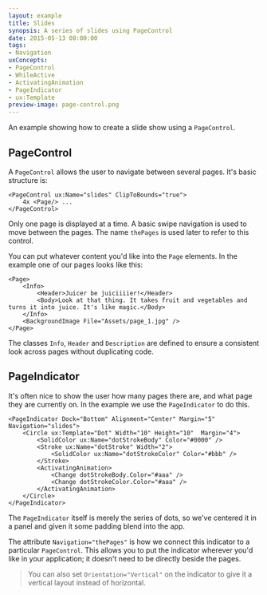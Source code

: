 ```yaml
---
layout: example
title: Slides
synopsis: A series of slides using PageControl
date: 2015-05-13 00:00:00
tags:
- Navigation
uxConcepts:
- PageControl
- WhileActive
- ActivatingAnimation
- PageIndicator
- ux:Template
preview-image: page-control.png
---
```

An example showing how to create a slide show using a `PageControl`.

## PageControl

A `PageControl` allows the user to navigate between several pages. It's basic structure is:

<!-- snippet-begin:code/MainView.ux:PageControl -->

```
<PageControl ux:Name="slides" ClipToBounds="true">
    4x <Page/> ...
</PageControl>
```

<!-- snippet-end -->

Only one page is displayed at a time. A basic swipe navigation is used to move between the pages.  The name `thePages` is used later to refer to this control.

You can put whatever content you'd like into the `Page` elements. In the example one of our pages looks like this:

<!-- snippet-begin:code/MainView.ux:JuicerPage -->

```
<Page>
    <Info>
        <Header>Juicer be juiciiiier!</Header>
        <Body>Look at that thing. It takes fruit and vegetables and turns it into juice. It's like magic.</Body>
    </Info>
    <BackgroundImage File="Assets/page_1.jpg" />
</Page>
```

<!-- snippet-end -->

The classes `Info`, `Header` and `Description` are defined to ensure a consistent look across pages without duplicating code.

## PageIndicator

It's often nice to show the user how many pages there are, and what page they are currently on. In the example we use the `PageIndicator` to do this.

<!-- snippet-begin:code/MainView.ux:PageIndicator -->

```
<PageIndicator Dock="Bottom" Alignment="Center" Margin="5" Navigation="slides">
    <Circle ux:Template="Dot" Width="10" Height="10"  Margin="4">
        <SolidColor ux:Name="dotStrokeBody" Color="#0000" />
        <Stroke ux:Name="dotStroke" Width="2">
            <SolidColor ux:Name="dotStrokeColor" Color="#bbb" />
        </Stroke>
        <ActivatingAnimation>
            <Change dotStrokeBody.Color="#aaa" />
            <Change dotStrokeColor.Color="#aaa" />
        </ActivatingAnimation>
    </Circle>
</PageIndicator>
```

<!-- snippet-end -->

The `PageIndicator` itself is merely the series of dots, so we've centered it in a panel and given it some padding blend into the app.

The attribute `Navigation="thePages"` is how we connect this indicator to a particular `PageControl`. This allows you to put the indicator wherever you'd like in your application; it doesn't need to be directly beside the pages.

> You can also set `Orientation="Vertical"` on the indicator to give it a vertical layout instead of horizontal.
